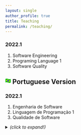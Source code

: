 ```yaml
---
layout: single
author_profile: true
title: Teaching
permalink: /teaching/
---
```


### 2022.1
1. Software Engineering
1. Programing Language 1
1. Software Quality


## <img src="/images/br_flag.png" alt="Portuguese version" style="height: 18px; width:18px;"/> Portuguese Version 

### 2022.1
1. Engenharia de Software
1. Linguagem de Programação 1
1. Qualidade de Software

<details>
  <summary> <b> </b> <i>(click to expand!)</i> </summary>
  <br />

### 2021.2
1. Engenharia de Software
1. Linguagem de Programação 1
1. Qualidade de Software

### 2021.1
1. Engenharia de Software
1. Linguagem de Programação 1
1. Qualidade de Software

### 2020.2 
1. Engenharia de Software
1. Linguagem de Programação 1
1. Qualidade de Software

### 2020.1
1. Engenharia de Software
1. Jogos Digitais
1. Linguagem de Programação 1
1. Processo de Desenvolvimento Ágil de Sistemas Web (Posweb)

### 2019.2
1. Gestão e Avaliação de Sistemas
1. Interface Homem-Máquina
1. Linguagem de Programação 1
1. Análise e Projeto de Sistemas Web (Posweb)

### 2019.1
1. Gestão e Avaliação de Sistemas
1. Interface Homem-Máquina
1. Linguagem de Programação 1

### 2015.2
1. Engenharia de Software
1. Linguagem de Programação 1
1. Sistemas de Apoio a Decisão

### 2015.1
1. Comércio Eletrônico
1. Engenharia de Software

### 2014.2
1. Comércio Eletrônico
1. Linguagem de Programação 1

### 2014.1 
1. Comércio Eletrônico
1. Linguagem de Programação 1

### 2013.2
1. Comércio Eletrônico
1. Linguagem de Programação 1
1. Segurança de Sistemas

### 2013.1
1. Comércio Eletrônico
1. Engenharia de Software
1. Linguagem de Programação 1
1. Sistemas Operacionais

### 2012.2
1. Segurança de Sistemas
1. Técnicas de Programação
1. Linguagem de Programação 1
1. Sistemas Operacionais

### 2011.2
1. Elementos de Informática
1. Tecnologia Aplicada a EAD

### 2011.1
1. Banco de Dados
1. Projeto de Banco de Dados
1. Segurança em Sistemas de Informação
1. Teoria da Computação

### 2010.2
1. Banco de Dados
1. Projeto de Banco de Dados
1. Segurança em Sistemas de Informação
1. Teoria da Computação

### 2010.1
1. Jogos Educacionais
1. Linguagem de Programação 2

</details>